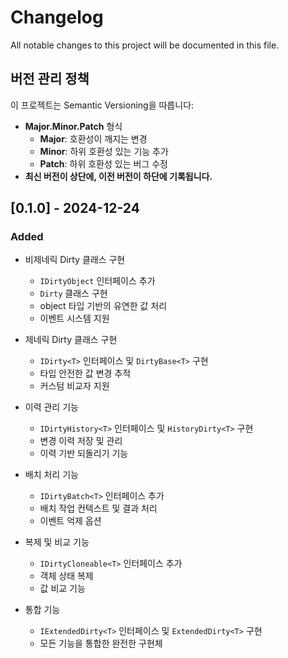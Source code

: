 # Changelog

All notable changes to this project will be documented in this file.

## 버전 관리 정책

이 프로젝트는 Semantic Versioning을 따릅니다:

- **Major.Minor.Patch** 형식
  - **Major**: 호환성이 깨지는 변경
  - **Minor**: 하위 호환성 있는 기능 추가
  - **Patch**: 하위 호환성 있는 버그 수정
- **최신 버전이 상단에, 이전 버전이 하단에 기록됩니다.**

## [0.1.0] - 2024-12-24

### Added

- 비제네릭 Dirty 클래스 구현
  - `IDirtyObject` 인터페이스 추가
  - `Dirty` 클래스 구현
  - object 타입 기반의 유연한 값 처리
  - 이벤트 시스템 지원

- 제네릭 Dirty 클래스 구현
  - `IDirty<T>` 인터페이스 및 `DirtyBase<T>` 구현
  - 타입 안전한 값 변경 추적
  - 커스텀 비교자 지원

- 이력 관리 기능
  - `IDirtyHistory<T>` 인터페이스 및 `HistoryDirty<T>` 구현
  - 변경 이력 저장 및 관리
  - 이력 기반 되돌리기 기능

- 배치 처리 기능
  - `IDirtyBatch<T>` 인터페이스 추가
  - 배치 작업 컨텍스트 및 결과 처리
  - 이벤트 억제 옵션

- 복제 및 비교 기능
  - `IDirtyCloneable<T>` 인터페이스 추가
  - 객체 상태 복제
  - 값 비교 기능

- 통합 기능
  - `IExtendedDirty<T>` 인터페이스 및 `ExtendedDirty<T>` 구현
  - 모든 기능을 통합한 완전한 구현체
